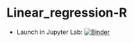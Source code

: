 # Linear_regression-R

 - Launch in Jupyter Lab: [![Binder](http://mybinder.org/badge.svg)](http://mybinder.org/v2/gh/Hemasivakumar89/Linear_regression-R/master?urlpath=lab)
